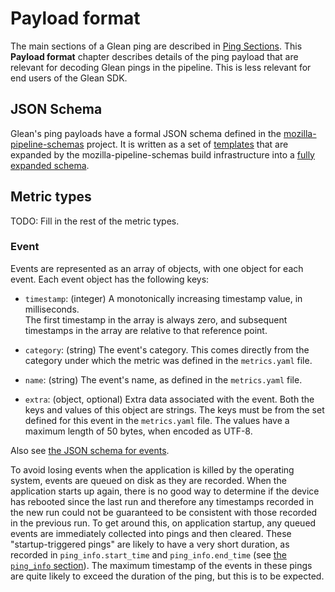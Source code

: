 # Payload format

The main sections of a Glean ping are described in [Ping Sections](../../user/pings/index.md#Ping-sections).
This **Payload format** chapter describes details of the ping payload that are relevant for decoding Glean pings in the pipeline.
This is less relevant for end users of the Glean SDK. 

## JSON Schema

Glean's ping payloads have a formal JSON schema defined in the [mozilla-pipeline-schemas](https://github.com/mozilla-services/mozilla-pipeline-schemas/) project.
It is written as a set of [templates](https://github.com/mozilla-services/mozilla-pipeline-schemas/tree/master/templates/include/glean) that are expanded by the mozilla-pipeline-schemas build infrastructure into a [fully expanded schema](https://github.com/mozilla-services/mozilla-pipeline-schemas/blob/master/schemas/glean/baseline/baseline.1.schema.json).

## Metric types

TODO: Fill in the rest of the metric types.

### Event

Events are represented as an array of objects, with one object for each event.
Each event object has the following keys:

- `timestamp`: (integer) A monotonically increasing timestamp value, in milliseconds.  
  The first timestamp in the array is always zero, and subsequent timestamps in the array are relative to that reference point.
  
- `category`: (string) The event's category.
  This comes directly from the category under which the metric was defined in the `metrics.yaml` file.
  
- `name`: (string) The event's name, as defined in the `metrics.yaml` file.

- `extra`: (object, optional) Extra data associated with the event.
  Both the keys and values of this object are strings.
  The keys must be from the set defined for this event in the `metrics.yaml` file.
  The values have a maximum length of 50 bytes, when encoded as UTF-8.
  
Also see [the JSON schema for events](https://github.com/mozilla-services/mozilla-pipeline-schemas/blob/master/templates/include/glean/event.1.schema.json).

To avoid losing events when the application is killed by the operating system, events are queued on disk as they are recorded.
When the application starts up again, there is no good way to determine if the device has rebooted since the last run and therefore any timestamps recorded in the new run could not be guaranteed to be consistent with those recorded in the previous run.
To get around this, on application startup, any queued events are immediately collected into pings and then cleared.
These "startup-triggered pings" are likely to have a very short duration, as recorded in `ping_info.start_time` and `ping_info.end_time` (see [the `ping_info` section](../../user/pings/index.md#The-ping_info-section)).
The maximum timestamp of the events in these pings are quite likely to exceed the duration of the ping, but this is to be expected.
